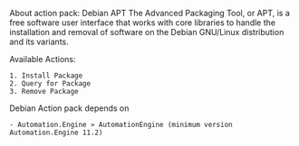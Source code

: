 About action pack:
	Debian APT The Advanced Packaging Tool, or APT, is a free software user interface that works with core libraries to handle the installation and removal of software on the Debian GNU/Linux distribution and its variants.

Available Actions:

	1. Install Package
	2. Query for Package
	3. Remove Package


Debian Action pack depends on

	- Automation.Engine » AutomationEngine (minimum version Automation.Engine 11.2)
	